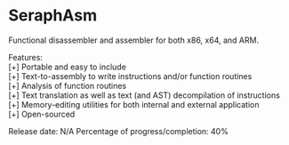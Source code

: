 # SeraphAsm

Functional disassembler and assembler for both x86, x64, and ARM.<br>

Features:<br>
[+] Portable and easy to include<br>
[+] Text-to-assembly to write instructions and/or function routines<br>
[+] Analysis of function routines<br>
[+] Text translation as well as text (and AST) decompilation of instructions<br>
[+] Memory-editing utilities for both internal and external application<br>
[+] Open-sourced<br>

Release date: N/A
Percentage of progress/completion: 40%
